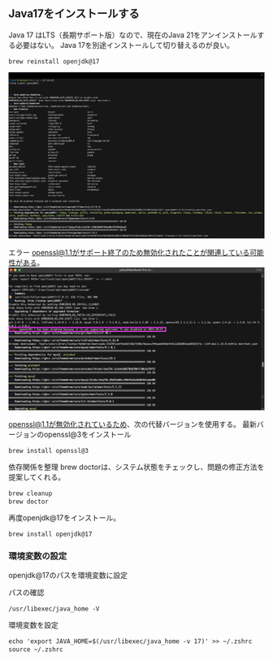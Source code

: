 ## Java17をインストールする

Java 17 はLTS（長期サポート版）なので、現在のJava 21をアンインストールする必要はない。
Java 17を別途インストールして切り替えるのが良い。

```
brew reinstall openjdk@17
```

![img.png](img.png)

エラー
openssl@1.1がサポート終了のため無効化されたことが関連している可能性がある。
![img_1.png](img_1.png)


openssl@1.1が無効化されているため、次の代替バージョンを使用する。
最新バージョンのopenssl@3をインストール
```agsl
brew install openssl@3
```

依存関係を整理
brew doctorは、システム状態をチェックし、問題の修正方法を提案してくれる。
```agsl
brew cleanup
brew doctor
```

再度openjdk@17をインストール。
```agsl
brew install openjdk@17
```

### 環境変数の設定
openjdk@17のパスを環境変数に設定

パスの確認
```agsl
/usr/libexec/java_home -V
```

環境変数を設定
```agsl
echo 'export JAVA_HOME=$(/usr/libexec/java_home -v 17)' >> ~/.zshrc
source ~/.zshrc
```
